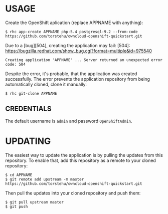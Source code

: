 USAGE
=====

Create the OpenShift aplication (replace APPNAME with anything):

    $ rhc app-create APPNAME php-5.4 postgresql-9.2 --from-code https://github.com/torstehu/owncloud-openshift-quickstart.git

Due to a [bug][504], creating the application may fail:
[504]: https://bugzilla.redhat.com/show_bug.cgi?format=multiple&id=975540

    Creating application 'APPNAME' ... Server returned an unexpected error code: 504

Despite the error, it's probable, that the application was created successfully. The error prevents the application repository from being automatically cloned, clone it manually:

    $ rhc git-clone APPNAME

CREDENTIALS
-----------
The default username is `admin` and password `OpenShiftAdmin`.

UPDATING
========

The easiest way to update the application is by pulling the updates from this repository. To enable that, add this repository as a remote to your cloned repository:

    $ cd APPNAME
    $ git remote add upstream -m master https://github.com/torstehu/owncloud-openshift-quickstart.git

Then pull the updates into your cloned repository and push them:

    $ git pull upstream master
    $ git push
